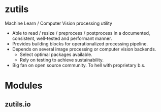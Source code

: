 # zutils

Machine Learn / Computer Vision processing utility

* Able to read / resize / preprocess / postprocess in a documented, consistent, well-tested and performant manner.
* Provides building blocks for operationalized processing pipeline.
* Depends on several image processing or computer vision backends.
  * Select optimal packages available.
  * Rely on testing to achieve sustainability.
* Big fan on open source community. To hell with proprietary b.s.

# Modules

## zutils.io

